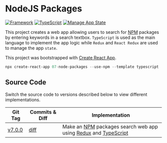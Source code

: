 # NodeJS Packages

[![Framework](https://img.shields.io/badge/React-282c34?style=flat&logo=React)](https://reactjs.org/)
[![TypeScript](https://img.shields.io/badge/TypeScript-ddd?style=flat-square&logo=TypeScript)](https://www.typescriptlang.org/)
[![Manage App State](https://img.shields.io/badge/-Redux-764ABC?style=flat&logo=Redux)](https://redux.js.org/)

This project creates a web app allowing users to search for [NPM](https://www.npmjs.com/) packages by entering keywords in a search textbox. `TypeScript` is used as the main language to implement the app logic while `Redux` and `React Redux` are used to manage the app `state`.

This project was bootstrapped with [Create React App](https://github.com/facebook/create-react-app).

  ```powershell
  npx create-react-app 07-node-packages --use-npm --template typescript
  ```

## Source Code

Switch the source code to versions described below to view different implementations.

| Git Tag | Commits & Diff | Implementation |
|---------|----------------|----------------|
| [v7.0.0](https://github.com/TranXuanHoang/React/releases/tag/v7.0.0) | [diff](https://github.com/TranXuanHoang/React/compare/v6.0.0...v7.0.0) | Make an [NPM](https://www.npmjs.com/) packages search web app using [Redux](https://redux.js.org/) and [TypeScript](https://www.typescriptlang.org/) |
